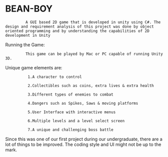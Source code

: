 # BEAN-BOY
             A GUI based 2D game that is developed in unity using C#. The design and requirement analysis of this project was done by object oriented programming and by understanding the capabilities of 2D development in Unity

Running the Game:

             This game can be played by Mac or PC capable of running Unity 3D.

Unique game elements are:

              1.A character to control

              2.Collectibles such as coins, extra lives & extra health

              3.Different types of enemies to combat

              4.Dangers such as Spikes, Saws & moving platforms

              5.User Interface with interactive menus

              6.Multiple levels and a level select screen
              
              7.A unique and challenging boss battle

Since this was one of our first project during our undergraduate, there are a lot of things to be improved. The coding style and UI might not be up to the mark. 
